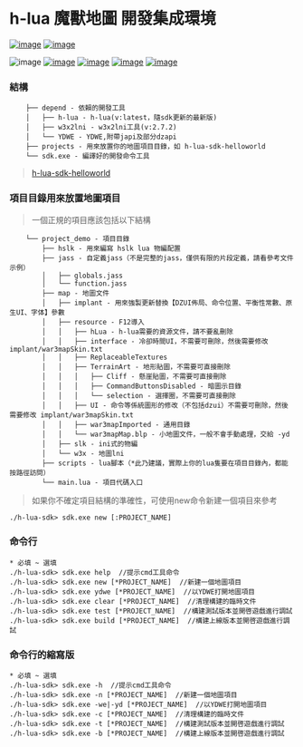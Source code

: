 # h-lua 魔獸地圖 開發集成環境

[![image](https://img.shields.io/badge/English-EN_US-blue.svg)](https://github.com/hunzsig-warcraft3/h-lua-sdk/blob/main/README_EN-US.md)
[![image](https://img.shields.io/badge/正體中文-ZH_TW-blue.svg)](https://github.com/hunzsig-warcraft3/h-lua-sdk/blob/main/README_ZH-TW.md)

![image](https://img.shields.io/badge/license-MIT-blue.svg)
[![image](https://img.shields.io/badge/doc-技術文檔-blue.svg)](http://wenku.hunzsig.org/?_=_6_34)
[![image](https://img.shields.io/badge/hLua-v2.alpha-orange.svg)](https://github.com/hunzsig-warcraft3/h-lua)
[![image](https://img.shields.io/badge/Author-hunzsig-red.svg)](https://www.hunzsig.com)
[![image](https://img.shields.io/badge/QQ-325338043-green.svg)](https://qm.qq.com/cgi-bin/qm/qr?k=NYlOpKUo9vEUQ3gN_UBvRUci9avq0tqB&jump_from=webapi)

### 結構
```
    ├── depend - 依賴的開發工具
    │   ├── h-lua - h-lua(v:latest，隨sdk更新的最新版)
    │   ├── w3x2lni - w3x2lni工具(v:2.7.2)
    │   └── YDWE - YDWE,附帶japi及部分dzapi
    ├── projects - 用來放置你的地圖項目目錄，如 h-lua-sdk-helloworld
    └── sdk.exe - 編譯好的開發命令工具
```
> [h-lua-sdk-helloworld](https://github.com/hunzsig-warcraft3/h-lua-sdk-helloworld)

### 項目目錄用來放置地圖項目
> 一個正規的項目應該包括以下結構
```
    └── project_demo - 項目目錄
        ├── hslk - 用來編寫 hslk lua 物編配置
        ├── jass - 自定義jass（不是完整的jass，僅供有限的片段定義，請看參考文件示例）
        │   ├── globals.jass
        │   └── function.jass
        ├── map - 地圖文件
        │   ├── implant - 用來強製更新替換【DZUI佈局、命令位置、平衡性常數、原生UI、字体】參數
        │   ├── resource - F12導入
        │   │   ├── hLua - h-lua需要的資源文件，請不要亂刪除
        │   │   ├── interface - 冷卻時間UI，不需要可刪除，然後需要修改 implant/war3mapSkin.txt
        │   │   ├── ReplaceableTextures
        │   │   ├── TerrainArt - 地形貼圖，不需要可直接刪除
        │   │   │   ├── Cliff - 懸崖貼圖，不需要可直接刪除
        │   │   │   ├── CommandButtonsDisabled - 暗圖示目錄
        │   │   │   └── selection - 選擇圈，不需要可直接刪除
        │   │   ├── UI - 命令等係統圖形的修改（不包括dzui）不需要可刪除，然後需要修改 implant/war3mapSkin.txt
        │   │   ├── war3mapImported - 通用目錄
        │   │   └── war3mapMap.blp - 小地圖文件，一般不會手動處理，交給 -yd
        │   ├── slk - ini式的物編
        │   └── w3x - 地圖lni
        ├── scripts - lua腳本（*此乃建議，實際上你的lua隻要在項目目錄內，都能按路徑訪問）
        └── main.lua - 項目代碼入口
```
> 如果你不確定項目結構的準確性，可使用new命令新建一個項目來參考
```
./h-lua-sdk> sdk.exe new [:PROJECT_NAME]
```

### 命令行
```
* 必填 ~ 選填
./h-lua-sdk> sdk.exe help  //提示cmd工具命令
./h-lua-sdk> sdk.exe new [*PROJECT_NAME]  //新建一個地圖項目
./h-lua-sdk> sdk.exe ydwe [*PROJECT_NAME]  //以YDWE打開地圖項目
./h-lua-sdk> sdk.exe clear [*PROJECT_NAME]  //清理構建的臨時文件
./h-lua-sdk> sdk.exe test [*PROJECT_NAME]  //構建測試版本並開啓遊戲進行調試
./h-lua-sdk> sdk.exe build [*PROJECT_NAME]  //構建上線版本並開啓遊戲進行調試
```

### 命令行的縮寫版
```
* 必填 ~ 選填
./h-lua-sdk> sdk.exe -h  //提示cmd工具命令
./h-lua-sdk> sdk.exe -n [*PROJECT_NAME]  //新建一個地圖項目
./h-lua-sdk> sdk.exe -we|-yd [*PROJECT_NAME]  //以YDWE打開地圖項目
./h-lua-sdk> sdk.exe -c [*PROJECT_NAME]  //清理構建的臨時文件
./h-lua-sdk> sdk.exe -t [*PROJECT_NAME]  //構建測試版本並開啓遊戲進行調試
./h-lua-sdk> sdk.exe -b [*PROJECT_NAME]  //構建上線版本並開啓遊戲進行調試
```
